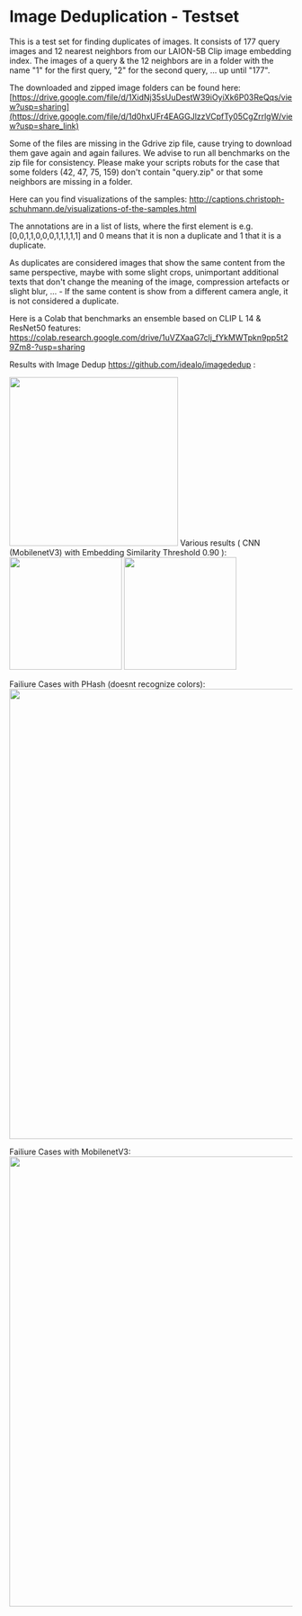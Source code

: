 # Image Deduplication - Testset

This is a test set for finding duplicates of images.
It consists of 177 query images and 12 nearest neighbors from our LAION-5B Clip image embedding index.
The images of a query & the 12 neighbors are in a folder with the name "1" for the first query, "2" for the second query, ... up until "177".


The downloaded and zipped image folders can be found here: [https://drive.google.com/file/d/1XidNj35sUuDestW39iOyiXk6P03ReQqs/view?usp=sharing](https://drive.google.com/file/d/1d0hxUFr4EAGGJlzzVCpfTy05CgZrrlgW/view?usp=share_link)

Some of the files are missing in the Gdrive zip file, cause trying to download them gave again and again failures. We advise to run all benchmarks on the zip file for consistency. Please make your scripts robuts for the case that some folders (42, 47, 75, 159) don't contain "query.zip" or that some neighbors are missing in a folder.   

Here can you find visualizations of the samples:
http://captions.christoph-schuhmann.de/visualizations-of-the-samples.html


The annotations are in a list of lists, where the first element is e.g. [0,0,1,1,0,0,0,1,1,1,1,1] and 0 means that it is non a duplicate and 1 that it is a duplicate.

As duplicates are considered images that show the same content from the same perspective, maybe with some slight crops, unimportant additional texts that don't change the meaning of the image, compression artefacts or slight blur, ... - If the same content is show from a different camera angle, it is not considered a duplicate.

Here is a Colab that benchmarks an ensemble based on CLIP L 14 & ResNet50 features: https://colab.research.google.com/drive/1uVZXaaG7clj_fYkMWTpkn9pp5t29Zm8-?usp=sharing

Results with Image Dedup https://github.com/idealo/imagededup :

<img src="https://user-images.githubusercontent.com/22318853/200183001-6fc032ad-1f91-449c-b128-b848deef9180.png" alt="" width="300" >
Various results ( CNN (MobilenetV3) with Embedding Similarity Threshold 0.90 ):
<img src="https://user-images.githubusercontent.com/22318853/200182960-bebc9999-191a-4cf0-8d7b-ae207d68cae8.png" alt="" width="200" >

<img src="https://user-images.githubusercontent.com/22318853/200381374-92d2300c-fa81-4d5c-bb44-0af35b66225f.png" alt="" width="200" >

Failiure Cases with PHash (doesnt recognize colors):
<img src="https://user-images.githubusercontent.com/22318853/200382019-89328b0a-f4a7-4afe-8696-f5aa75655bca.png" alt="" width="800" >

Failiure Cases with MobilenetV3:
<img src="https://user-images.githubusercontent.com/22318853/200381903-8808f5ef-dca3-4363-b18e-f192b8979bc2.png" alt="" width="800" >
